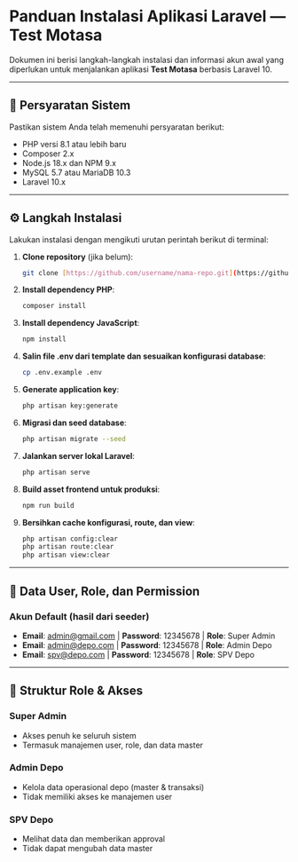 # Panduan Instalasi Aplikasi Laravel — Test Motasa

Dokumen ini berisi langkah-langkah instalasi dan informasi akun awal yang diperlukan untuk menjalankan aplikasi **Test Motasa** berbasis Laravel 10.

---

## 🔧 Persyaratan Sistem

Pastikan sistem Anda telah memenuhi persyaratan berikut:

- PHP versi 8.1 atau lebih baru  
- Composer 2.x  
- Node.js 18.x dan NPM 9.x  
- MySQL 5.7 atau MariaDB 10.3  
- Laravel 10.x

---

## ⚙️ Langkah Instalasi

Lakukan instalasi dengan mengikuti urutan perintah berikut di terminal:

1. **Clone repository** (jika belum):
   ```bash
   git clone [https://github.com/username/nama-repo.git](https://github.com/didinRachmad/test_motasa.git)
   ```

2. **Install dependency PHP**:
   ```bash
   composer install
   ```

3. **Install dependency JavaScript**:
   ```bash
   npm install
   ```

4. **Salin file .env dari template dan sesuaikan konfigurasi database**:
   ```bash
   cp .env.example .env
   ```

5. **Generate application key**:
   ```bash
   php artisan key:generate
   ```

6. **Migrasi dan seed database**:
   ```bash
   php artisan migrate --seed
   ```

7. **Jalankan server lokal Laravel**:
   ```bash
   php artisan serve
   ```

8. **Build asset frontend untuk produksi**:
   ```bash
   npm run build
   ```

9. **Bersihkan cache konfigurasi, route, dan view**:
   ```bash
   php artisan config:clear
   php artisan route:clear
   php artisan view:clear
   ```

---

## 👤 Data User, Role, dan Permission

### Akun Default (hasil dari seeder)

- **Email**: admin@gmail.com | **Password**: 12345678 | **Role**: Super Admin  
- **Email**: admin@depo.com | **Password**: 12345678 | **Role**: Admin Depo  
- **Email**: spv@depo.com   | **Password**: 12345678 | **Role**: SPV Depo  

---

## 🔐 Struktur Role & Akses

### Super Admin
- Akses penuh ke seluruh sistem  
- Termasuk manajemen user, role, dan data master

### Admin Depo
- Kelola data operasional depo (master & transaksi)  
- Tidak memiliki akses ke manajemen user

### SPV Depo
- Melihat data dan memberikan approval  
- Tidak dapat mengubah data master
